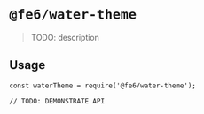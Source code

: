 # `@fe6/water-theme`

> TODO: description

## Usage

```
const waterTheme = require('@fe6/water-theme');

// TODO: DEMONSTRATE API
```
